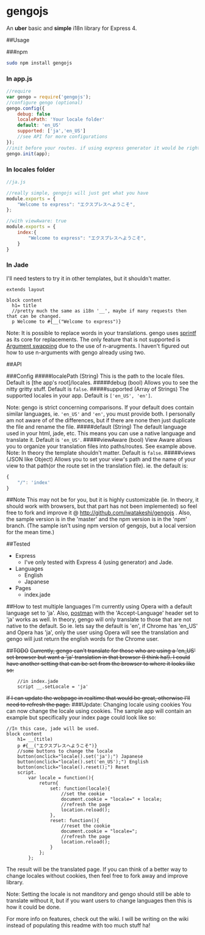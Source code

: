 gengojs 
=======
An **uber** basic and **simple** i18n library for Express 4.

##Usage

###npm
```bash
sudo npm install gengojs
```

### In app.js
```js
//require
var gengo = require('gengojs');
//configure gengo (optional)
gengo.config({
    debug: false
    localePath: 'Your locale folder'
    default: 'en_US' 
    supported: ['ja','en_US']
    //see API for more configurations
});
//init before your routes. if using express generator it would be right after the last app.use
gengo.init(app);

```
### In locales folder
```js
//ja.js

//really simple, gengojs will just get what you have
module.exports = {
    "Welcome to express": "エクスプレスへようこそ",    
};

//with viewAware: true
module.exports = {
    index:{
        "Welcome to express": "エクスプレスへようこそ",
    }
}
```

### In Jade
I'll need testers to try it in other templates, but it shouldn't matter.
```jade
extends layout

block content
  h1= title
  //pretty much the same as i18n '__', maybe if many requests then that can be changed.
  p Welcome to #{__("Welcome to express")}
```
Note: It is possible to replace words in your translations. gengo uses [sprintf](https://github.com/alexei/sprintf.js) as its core for
replacements. The only feature that is not supported is [Argument swapping](https://github.com/alexei/sprintf.js#argument-swapping) due to the use of n-arugments. I haven't figured out how to use n-arguments with gengo already using two.

##API

###Config
#####localePath (String)
This is the path to the locale files. Default is [the app's root]/locales.
#####debug (bool)
Allows you to see the nitty gritty stuff. Default is `false`.
#####supported (Array of Strings)
The supported locales in your app. Default is `['en_US', 'en']`.

Note: gengo is strict concerning comparisons. If your default does contain similar languages, ie. `'en_US'` and `'en'`, you must provide both. I personally am not aware of of the differences, but if there are none then just duplicate the file and rename the file.
#####default (String)
The default language used in your html, jade, etc. This means you can use a native language and translate it. Default is `'en_US'`.
#####viewAware (bool)
View Aware allows you to organize your translation files into paths/routes. See example above. Note: In theory the template shouldn't matter. Default is `false`.
#####views (JSON like Object)
Allows you to set your view's path and the name of your view to that path(or the route set in the translation file). ie. the default is:
```js
{
    "/": 'index' 
}

```
##Note
This may not be for you, but it is highly customizable (ie. In theory, it should work with browsers, but that part has not been implemented) so feel free to fork and improve it @ http://github.com/iwatakeshi/gengojs . Also, the sample version is in the 'master' and the npm version is in the 'npm' branch. (The sample isn't using npm version of gengojs, but a local version for the mean time.)

##Tested
* Express
    * I've only tested with Express 4 (using generator) and Jade.
* Languages
    * English
    * Japanese
* Pages
    * index.jade
    
##How to test multiple languages
I'm currently using Opera with a default language set to 'ja'. Also, [postman](https://chrome.google.com/webstore/detail/postman-rest-client/fdmmgilgnpjigdojojpjoooidkmcomcm?hl=en) with the 'Accept-Language' header set to 'ja' works as well.
In theory, gengo will only translate to those that are not native to the default. So ie. lets say the default is 'en', if Chrome has 'en_US' and Opera
has 'ja', only the user using Opera will see the translation and gengo will just return the english words for the Chrome user.

##~~TODO~~
~~Currently, gengo can't translate for those who are using a 'en_US' set browser but want a 'ja' translation in that browser (I think ha!).
I could have another setting that can be set from the browser to where it looks like so:~~
```jade
    //in index.jade
    script __.setLocale = 'ja'
```
~~If I can update the webpage in realtime that would be great, otherwise I'll need to refresh the page.~~
###Update: Changing locale using cookies
You can now change the locale using cookies. The sample app will contain an example but specifically your index page could look like so:
```jade
//In this case, jade will be used.
block content
    h1= __(title)
    p #{__("エクスプレスへようこそ")}
    //some buttons to change the locale
    button(onclick="locale().set('ja');") Japanese
    button(onclick="locale().set('en_US');") English
    button(onclick="locale().reset();") Reset
    script.
        var locale = function(){
            return{
                set: function(locale){
                    //set the cookie
                    document.cookie = "locale=" + locale;
                    //refresh the page
                    location.reload();
                },
                reset: function(){
                    //reset the cookie
                    document.cookie = "locale=";
                    //refresh the page
                    location.reload();
                }
            };
        };
```
The result will be the translated page. If you can think of a better way to change locales without cookies, then feel free to fork away and improve library.

Note: Setting the locale is not manditory and gengo should still be able to translate without it, but if you want users to change languages then this is how it could be done.

For more info on features, check out the wiki. I will be writing on the wiki instead of populating this readme with too much stuff ha!